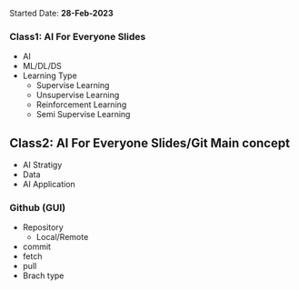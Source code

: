 Started Date: **28-Feb-2023**
### Class1: AI For Everyone Slides
* AI
* ML/DL/DS
* Learning Type
  * Supervise Learning
  * Unsupervise Learning
  * Reinforcement Learning
  * Semi Supervise Learning
## Class2: AI For Everyone Slides/Git Main concept
* AI Stratigy
* Data
* AI Application
### Github (GUI)
* Repository
  * Local/Remote
 * commit
 * fetch
 * pull 
 * Brach type
 

